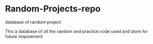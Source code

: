 # Random-Projects-repo
database of random project

This a database of all the random and practice code used and store for future requirement
